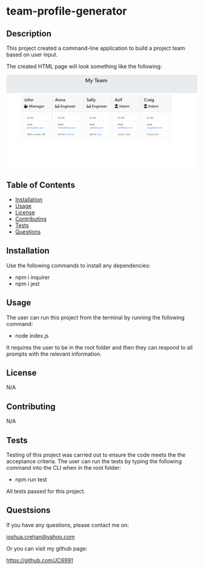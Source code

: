 # team-profile-generator

  ## Description
  
  This project created a command-line application to build a project team based on user input. 

  The created HTML page will look something like the following:

  ![Webpage](./assets/images/team.PNG)

  ## Table of Contents

  - [Installation](#Installation)
  - [Usage](#Usage)
  - [License](#License)
  - [Contributing](#Contributing)
  - [Tests](#Tests)  
  - [Questions](#Questions)

  ## Installation

  Use the following commands to install any dependencies:

  - npm i inquirer
  - npm i jest

  ## Usage

  The user can run this project from the terminal by running the following command:
  - node index.js
  
  It requires the user to be in the root folder and then they can respond to all prompts with the relevant information.

  ## License

  N/A

  ## Contributing

  N/A

  ## Tests 

  Testing of this project was carried out to ensure the code meets the the acceptance criteria. The user can run the tests by typing the following command into the CLI when in the root folder:

  - npm run test

  All tests passed for this project.

  ## Questsions

  If you have any questions, please contact me on: 

  joshua.crehan@yahoo.com

  Or you can visit my github page:

  https://github.com/JC6991

